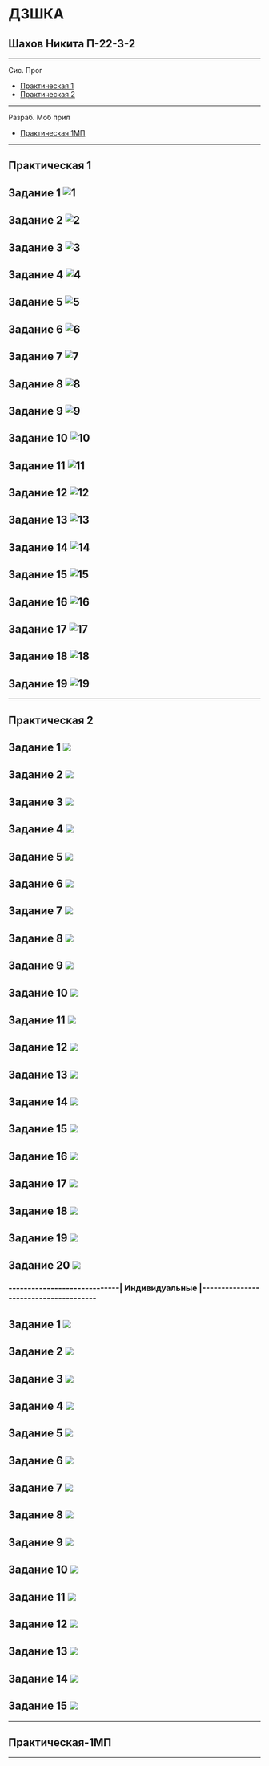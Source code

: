 # ДЗШКА
## Шахов Никита П-22-3-2
--------------------------------------
Сис. Прог 
* [Практическая 1](#практическая-1)
* [Практическая 2](#практическая-2)
 - - - - - - - - - - - - - - - - - - - -
Разраб. Моб прил
* [Практическая 1МП](#практическая-1МП)
---------------------------------------

## Практическая 1 

## Задание 1 ![1](https://github.com/user-attachments/assets/fc9fb406-3cc6-432b-924b-25933c173d29)

## Задание 2 ![2](https://github.com/user-attachments/assets/cb333cc4-7c93-44d7-84f6-82dd40b2a915)

## Задание 3 ![3](https://github.com/user-attachments/assets/bba576a4-44b8-48f9-8f1e-7cbaa57fffc6)

## Задание 4 ![4](https://github.com/user-attachments/assets/bdb85f38-d930-4a3e-a385-c03bfd4b9d2c)

## Задание 5 ![5](https://github.com/user-attachments/assets/0f018046-3717-4e7d-b699-f11cf6a5f2bc)

## Задание 6 ![6](https://github.com/user-attachments/assets/de5fcfc6-63f4-4197-b01c-17323ad7067b)

## Задание 7 ![7](https://github.com/user-attachments/assets/fc9fb406-3cc6-432b-924b-25933c173d29)

## Задание 8 ![8](https://github.com/user-attachments/assets/938e5511-844b-4888-b097-00342ca85e88)

## Задание 9 ![9](https://github.com/user-attachments/assets/e4912703-b233-4469-855b-a22578e3da03)

## Задание 10 ![10](https://github.com/user-attachments/assets/b18acee0-db6e-4bcd-b428-76f3f3a071a4)

## Задание 11 ![11](https://github.com/user-attachments/assets/4d84a753-d5af-4b6c-a905-00e2fade23db)

## Задание 12 ![12](https://github.com/user-attachments/assets/6fcef4b1-fe64-439d-a8e4-8aee02c926bc)

## Задание 13 ![13](https://github.com/user-attachments/assets/da0f8b58-b2f5-4ce8-b7c4-14fef206b9ef)

## Задание 14 ![14](https://github.com/user-attachments/assets/08d4e33d-b53d-4e8d-b228-c9a52af78a65)

## Задание 15 ![15](https://github.com/user-attachments/assets/1130ce10-4821-4574-a7e2-66efea8144dd)

## Задание 16 ![16](https://github.com/user-attachments/assets/e54680a6-8ef1-423e-a068-ef8663fb5442)

## Задание 17 ![17](https://github.com/user-attachments/assets/8fb500a3-01de-4d3c-a65c-8401d15cfd74)

## Задание 18 ![18](https://github.com/user-attachments/assets/619afdb6-43be-4c4e-998c-d3931c3d7cae)

## Задание 19 ![19](https://github.com/user-attachments/assets/51ba8fb8-ff89-4dad-8f5b-b282f7ab171c)

-------------------------------------------------------------------------

## Практическая 2 

## Задание 1 ![](https://github.com/Nikitos-zzz/DPK1/blob/main/screeenshots/1.PNG)

## Задание 2 ![](https://github.com/Nikitos-zzz/DPK1/blob/main/screeenshots/2.PNG)

## Задание 3 ![](https://github.com/Nikitos-zzz/DPK1/blob/main/screeenshots/3.PNG)

## Задание 4 ![](https://github.com/Nikitos-zzz/DPK1/blob/main/screeenshots/4.PNG)

## Задание 5 ![](https://github.com/Nikitos-zzz/DPK1/blob/main/screeenshots/5.PNG)

## Задание 6 ![](https://github.com/Nikitos-zzz/DPK1/blob/main/screeenshots/6.PNG)

## Задание 7 ![](https://github.com/Nikitos-zzz/DPK1/blob/main/screeenshots/7.PNG)

## Задание 8 ![](https://github.com/Nikitos-zzz/DPK1/blob/main/screeenshots/8.PNG)

## Задание 9 ![](https://github.com/Nikitos-zzz/DPK1/blob/main/screeenshots/9.PNG)

## Задание 10 ![](https://github.com/Nikitos-zzz/DPK1/blob/main/screeenshots/10.PNG)

## Задание 11 ![](https://github.com/Nikitos-zzz/DPK1/blob/main/screeenshots/11.PNG)

## Задание 12 ![](https://github.com/Nikitos-zzz/DPK1/blob/main/screeenshots/12.PNG)

## Задание 13 ![](https://github.com/Nikitos-zzz/DPK1/blob/main/screeenshots/13.PNG)

## Задание 14 ![](https://github.com/Nikitos-zzz/DPK1/blob/main/screeenshots/14.PNG)

## Задание 15 ![](https://github.com/Nikitos-zzz/DPK1/blob/main/screeenshots/15.PNG)

## Задание 16 ![](https://github.com/Nikitos-zzz/DPK1/blob/main/screeenshots/16.PNG)

## Задание 17 ![](https://github.com/Nikitos-zzz/DPK1/blob/main/screeenshots/17.PNG)

## Задание 18 ![](https://github.com/Nikitos-zzz/DPK1/blob/main/screeenshots/18.PNG)

## Задание 19 ![](https://github.com/Nikitos-zzz/DPK1/blob/main/screeenshots/19.PNG)

## Задание 20 ![](https://github.com/Nikitos-zzz/DPK1/blob/main/screeenshots/20.PNG)

### -----------------------------| Индивидуальные |--------------------------------------
## Задание 1 ![](https://github.com/Nikitos-zzz/DPK1/blob/main/screeenshots/m1.png)

## Задание 2 ![](https://github.com/Nikitos-zzz/DPK1/blob/main/screeenshots/m2.png)

## Задание 3 ![](https://github.com/Nikitos-zzz/DPK1/blob/main/screeenshots/m3.png)

## Задание 4 ![](https://github.com/Nikitos-zzz/DPK1/blob/main/screeenshots/m4.png) 

## Задание 5 ![](https://github.com/Nikitos-zzz/DPK1/blob/main/screeenshots/m5.png)

## Задание 6 ![](https://github.com/Nikitos-zzz/DPK1/blob/main/screeenshots/m6.png)

## Задание 7 ![](https://github.com/Nikitos-zzz/DPK1/blob/main/screeenshots/m7.png)

## Задание 8 ![](https://github.com/Nikitos-zzz/DPK1/blob/main/screeenshots/m8.png)

## Задание 9 ![](https://github.com/Nikitos-zzz/DPK1/blob/main/screeenshots/m9.png) 

## Задание 10 ![](https://github.com/Nikitos-zzz/DPK1/blob/main/screeenshots/m10.png) 

## Задание 11 ![](https://github.com/Nikitos-zzz/DPK1/blob/main/screeenshots/m11.png) 

## Задание 12 ![](https://github.com/Nikitos-zzz/DPK1/blob/main/screeenshots/m12.png)

## Задание 13 ![](https://github.com/Nikitos-zzz/DPK1/blob/main/screeenshots/m13.png) 

## Задание 14 ![](https://github.com/Nikitos-zzz/DPK1/blob/main/screeenshots/m14.png) 

## Задание 15 ![](https://github.com/Nikitos-zzz/DPK1/blob/main/screeenshots/m15.png) 

-----------------------------------------------------------------

## Практическая-1МП









------------------------------------------------------------------





